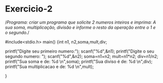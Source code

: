 # Exercicio-2
/*Programa: criar um programa que solicite 2 numeros inteiros e imprima:  A sua soma, multiplicação, divisão e informe o   resto da operação entre o 1 e o segundo.*/

#include<stdio.h>
 main()
{int n1, n2,soma,mult,div;


printf("Digite seu primeiro numero:");
scanf("%d",&n1);
printf("Digite o seu segundo numero: ");
scanf("%d",&n2);
soma=n1+n2;
mult=n1*n2;
div=n1/n2;
printf("Sua soma e de: %d \n",soma);
printf("Sua diviso é de: %d \n",div);
printf("Sua multiplicacao e de: %d \n",mult);

}
